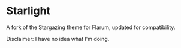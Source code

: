 # Starlight
 A fork of the Stargazing theme for Flarum, updated for compatibility.

Disclaimer: I have no idea what I'm doing.
